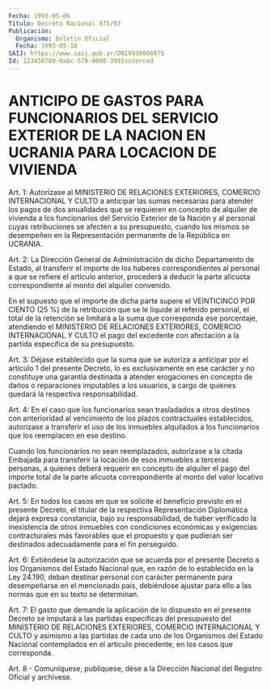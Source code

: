 ```yaml
---
Fecha: 1993-05-06
Título: Decreto Nacional 975/93
Publicación:
  Organismo: Boletín Oficial
  Fecha: 1993-05-18
SAIJ: https://www.saij.gob.ar/DN19930000975
Id: 123456789-0abc-579-0000-3991soterced
---
```

# ANTICIPO DE GASTOS PARA FUNCIONARIOS DEL SERVICIO EXTERIOR DE LA NACION EN UCRANIA PARA LOCACION DE VIVIENDA

<a id="1"></a>
Art.  1:  Autorízase  al  MINISTERIO DE RELACIONES EXTERIORES, COMERCIO INTERNACIONAL Y CULTO a  anticipar  las  sumas  necesarias para  atender  los  pagos  de  dos anualidades que se requieren  en concepto de alquiler de vivienda  a  los  funcionarios del Servicio Exterior de la Nación y al personal cuyas retribuciones  se afecten a su presupuesto, cuando los mismos se desempeñen en la Representación permanente de la República en UCRANIA.

<a id="2"></a>
Art.  2:  La  Dirección  General  de  Administración  de dicho Departamento  de  Estado,  al  transferir el importe de los haberes correspondientes  al  personal  a  que    se  refiere  el  artículo anterior, procederá a deducir la parte alícuota  correspondiente al monto del alquiler convenido.

En el supuesto que el importe de dicha parte supere el VEINTICINCO POR CIENTO (25 %) de la retribución que  se  le liquide al  referido  personal, el total de la retención se limitará  a  la suma que corresponda  ese  porcentaje,  atendiendo el MINISTERIO DE RELACIONES EXTERIORES, COMERCIO INTERNACIONAL  Y  CULTO el pago del excedente con afectación a la partida específica de su presupuesto.

<a id="3"></a>
Art.  3:  Déjase  establecido  que  la  suma que se autoriza a anticipar por el artículo 1 del presente Decreto, lo es exclusivamente  en  ese  carácter  y  no  constituye  una  garantía destinada a atender erogaciones en concepto de daños o reparaciones imputables a los usuarios, a cargo  de quienes quedará la respectiva responsabilidad.

<a id="4"></a>
Art.  4:  En  el  caso que los funcionarios sean trasladados a otros  destinos  con anterioridad  al  vencimiento  de  los  plazos contractuales establecidos,  autorízase  a transferir el uso de los inmuebles alquilados a los funcionarios que  los  reemplacen en ese destino.

Cuando  los  funcionarios  no sean reemplazados, autorízase  a  la citada Embajada para transferir  la  locación  de  esos inmuebles a terceras  personas,  a  quienes  deberá  requerir  en  concepto  de alquiler el pago del importe total de la parte alícuota correspondiente al monto del valor locativo pactado.

<a id="5"></a>
Art.  5:  En  todos  los casos en que se solicite el beneficio previsto  en  el presente Decreto,  el  titular  de  la  respectiva Representación  Diplomática  dejará  expresa  constancia,  bajo  su responsabilidad,  de  haber  verificado  la  inexistencia  de otros inmuebles  con  condiciones  económicas y exigencias contracturales más  favorables que el propuesto  y  que  pudieran  ser  destinados adecuadamente para el fin perseguido.

<a id="6"></a>
Art.  6:  Extiéndese  la  autorización  que  se acuerda por el presente  Decreto  a  los  Organismos del Estado Nacional  que,  en razón de lo establecido en la  Ley  24.190, deban destinar personal con carácter permanente para desempeñarse  en  el  mencionado país, debiéndose  ajustar  para  ello  a  las normas que en su  texto  se determinan.

<a id="7"></a>
Art.  7: El gasto que demande la aplicación de lo dispuesto en el presente  Decreto  se  imputará  a  las partidas específicas del presupuesto  del  MINISTERIO  DE  RELACIONES  EXTERIORES,  COMERCIO INTERNACIONAL Y CULTO y asimismo a  las partidas de cada uno de los Organismos  del  Estado  Nacional  contemplados    en  el  artículo precedente, en los casos que corresponda.

<a id="8"></a>
Art. 8 - Comuníquese, publíquese, dése a la Dirección Nacional del Registro Oficial y archívese.